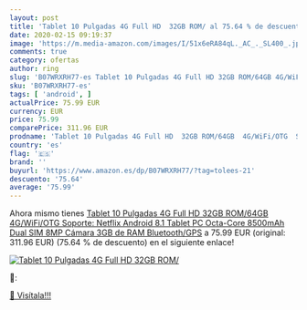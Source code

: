 ```yaml
---
layout: post
title: 'Tablet 10 Pulgadas 4G Full HD  32GB ROM/ al 75.64 % de descuento'
date: 2020-02-15 09:19:37
image: 'https://m.media-amazon.com/images/I/51x6eRA84qL._AC_._SL400_.jpg'
comments: true
category: ofertas
author: ring
slug: 'B07WRXRH77-es Tablet 10 Pulgadas 4G Full HD 32GB ROM/64GB 4G/WiFi/OTG...'
sku: 'B07WRXRH77-es'
tags: [ 'android', ]
actualPrice: 75.99 EUR
currency: EUR
price: 75.99
comparePrice: 311.96 EUR
prodname: 'Tablet 10 Pulgadas 4G Full HD  32GB ROM/64GB  4G/WiFi/OTG  Soporte: Netflix  Android 8.1 Tablet PC Octa-Core 8500mAh Dual SIM 8MP Cámara 3GB de RAM Bluetooth/GPS'
country: 'es'
flag: '🇪🇸'
brand: ''
buyurl: 'https://www.amazon.es/dp/B07WRXRH77/?tag=tolees-21'
descuento: '75.64'
average: '75.99'
---
```


Ahora mismo tienes [Tablet 10 Pulgadas 4G Full HD  32GB ROM/64GB  4G/WiFi/OTG  Soporte: Netflix  Android 8.1 Tablet PC Octa-Core 8500mAh Dual SIM 8MP Cámara 3GB de RAM Bluetooth/GPS](https://www.amazon.es/dp/B07WRXRH77/?tag=tolees-21) a 75.99 EUR (original: 311.96 EUR) (75.64 %  de descuento) en el siguiente enlace!

[![Tablet 10 Pulgadas 4G Full HD  32GB ROM/](https://m.media-amazon.com/images/I/51x6eRA84qL._AC_._SL400_.jpg)](https://www.amazon.es/dp/B07WRXRH77/?tag=tolees-21)

🔎:


[🛒 Visítala!!!](https://www.amazon.es/dp/B07WRXRH77/?tag=tolees-21)
